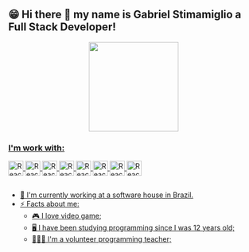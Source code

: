 ## 😁 Hi there 🖖 my name is Gabriel Stimamiglio a Full Stack Developer!

<div align="center">
  <a href="https://github.com/GabrielStima">
  <img height="180em" src="https://github-readme-stats.vercel.app/api/top-langs/?username=GabrielStima&layout=compact&langs_count=7&theme=dark"/>
</div>
  
### I'm work with:
<div style="display: inline_block">
  <img align="center" alt="React" height="30" src="https://img.shields.io/badge/React-20232A?style=for-the-badge&logo=react&logoColor=61DAFB">
  <img align="center" alt="React" height="30" src="https://img.shields.io/badge/React_Native-20232A?style=for-the-badge&logo=react&logoColor=61DAFB">
  <img align="center" alt="React" height="30" src="https://img.shields.io/badge/Vue.js-35495E?style=for-the-badge&logo=vue.js&logoColor=4FC08D">
  <img align="center" alt="React" height="30" src="https://img.shields.io/badge/Node.js-43853D?style=for-the-badge&logo=node.js&logoColor=white">
  <img align="center" alt="React" height="30" src="https://img.shields.io/badge/JavaScript-323330?style=for-the-badge&logo=javascript&logoColor=F7DF1E">
  <img align="center" alt="React" height="30" src="https://img.shields.io/badge/TypeScript-007ACC?style=for-the-badge&logo=typescript&logoColor=white">
  <img align="center" alt="React" height="30" src="https://img.shields.io/badge/MySQL-00000F?style=for-the-badge&logo=mysql&logoColor=white">
  <img align="center" alt="React" height="30" src="https://img.shields.io/badge/MongoDB-4EA94B?style=for-the-badge&logo=mongodb&logoColor=white">
</div>

##

- 🔭 I'm currently working at a software house in Brazil.
- ⚡ Facts about me:
  - 🎮 I love video game;
  - 🖥️ I have been studying programming since I was 12 years old;
  - 👨🏽‍🏫 I'm a volunteer programming teacher;

